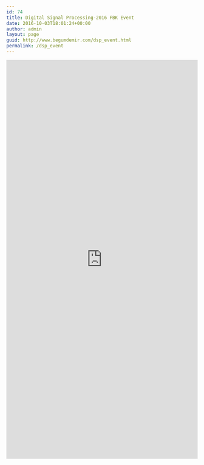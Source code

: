 ```yaml
---
id: 74
title: Digital Signal Processing-2016 FBK Event
date: 2016-10-03T18:01:24+00:00
author: admin
layout: page
guid: http://www.begumdemir.com/dsp_event.html
permalink: /dsp_event
---
```

<iframe src="http://www.zaferkiziltoprak.com/begumdemir/dsp_event/" width="100%" height="1050px" frameborder="0"></iframe>
